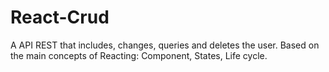 # React-Crud
A API REST that includes, changes, queries and deletes the user. Based on the main concepts of Reacting: Component, States, Life cycle.
